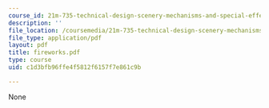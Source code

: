 ```yaml
---
course_id: 21m-735-technical-design-scenery-mechanisms-and-special-effects-spring-2004
description: ''
file_location: /coursemedia/21m-735-technical-design-scenery-mechanisms-and-special-effects-spring-2004/c1d3bfb96ffe4f5812f6157f7e861c9b_fireworks.pdf
file_type: application/pdf
layout: pdf
title: fireworks.pdf
type: course
uid: c1d3bfb96ffe4f5812f6157f7e861c9b

---
```

None
